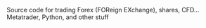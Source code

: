 Source code for trading Forex (FOReign EXchange), shares, CFD...
Metatrader, Python, and other stuff